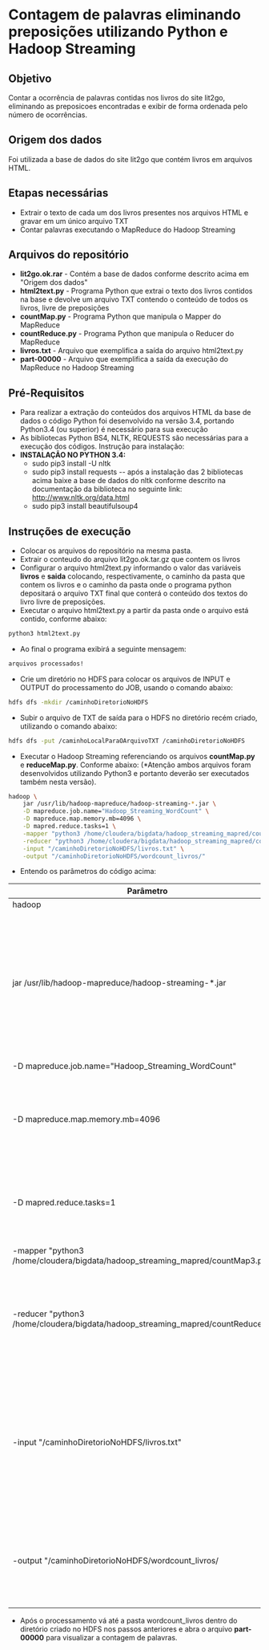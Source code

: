 # **Contagem de palavras eliminando preposições utilizando Python e Hadoop Streaming**

## Objetivo
Contar a ocorrência de palavras contidas nos livros do site lit2go, eliminando as preposicoes encontradas e exibir de forma ordenada pelo número de ocorrências.

## Origem dos dados
Foi utilizada a base de dados do site lit2go que contém livros em arquivos HTML.

## Etapas necessárias
 - Extrair o texto de cada um dos livros presentes nos arquivos HTML e gravar em um único arquivo TXT
 - Contar palavras executando o MapReduce do Hadoop Streaming

## Arquivos do repositório
 - **lit2go.ok.rar** - Contém a base de dados conforme descrito acima em "Origem dos dados"
 - **html2text.py** - Programa Python que extrai o texto dos livros contidos na base e devolve um arquivo TXT contendo o conteúdo de todos os livros, livre de preposições
 - **countMap.py** - Programa Python que manipula o Mapper do MapReduce
 - **countReduce.py** - Programa Python que manipula o Reducer do MapReduce
 - **livros.txt** - Arquivo que exemplifica a saída do arquivo html2text.py
 - **part-00000** - Arquivo que exemplifica a saída da execução do MapReduce no Hadoop Streaming
 
## Pré-Requisitos
 - Para realizar a extração do conteúdos dos arquivos HTML da base de dados o código Python foi desenvolvido na versão 3.4, portando Python3.4 (ou superior) é necessário para sua execução
- As bibliotecas Python BS4, NLTK, REQUESTS são necessárias para a execução dos códigos. Instrução para instalação:
- **INSTALAÇÃO NO PYTHON 3.4:**
  - sudo pip3 install -U nltk
  - sudo pip3 install requests
 -- após a instalação das 2 bibliotecas acima baixe a base de dados do nltk conforme descrito na documentação da biblioteca no seguinte link: http://www.nltk.org/data.html
  - sudo pip3 install beautifulsoup4

## **Instruções de execução**
- Colocar os arquivos do repositório na mesma pasta.
- Extrair o conteudo do arquivo lit2go.ok.tar.gz que contem os livros
- Configurar o arquivo html2text.py informando o valor das variáveis **livros** e **saida** colocando, respectivamente, o caminho da pasta que contem os livros e o caminho da pasta onde o programa python depositará o arquivo TXT final que conterá o conteúdo dos textos do livro livre de preposições.
- Executar o arquivo html2text.py a partir da pasta onde o arquivo está contido, conforme abaixo:
```sh
python3 html2text.py
```
- Ao final o programa exibirá a seguinte mensagem:
```sh
arquivos processados!
```
- Crie um diretório no HDFS para colocar os arquivos de INPUT e OUTPUT do processamento do JOB, usando o comando abaixo:
```sh
hdfs dfs -mkdir /caminhoDiretorioNoHDFS
```
- Subir o arquivo de TXT de saída para o HDFS no diretório recém criado, utilizando o comando abaixo:
```sh
hdfs dfs -put /caminhoLocalParaOArquivoTXT /caminhoDiretorioNoHDFS
```
- Executar o Hadoop Streaming referenciando os arquivos **countMap.py** e **reduceMap.py**. Conforme abaixo:
(*Atenção ambos arquivos foram desenvolvidos utilizando Python3 e portanto deverão ser executados também nesta versão). 
```sh
hadoop \
    jar /usr/lib/hadoop-mapreduce/hadoop-streaming-*.jar \
    -D mapreduce.job.name="Hadoop_Streaming_WordCount" \
    -D mapreduce.map.memory.mb=4096 \
    -D mapred.reduce.tasks=1 \
    -mapper "python3 /home/cloudera/bigdata/hadoop_streaming_mapred/countMap3.py | sort" \
    -reducer "python3 /home/cloudera/bigdata/hadoop_streaming_mapred/countReduce3.py" \
    -input "/caminhoDiretorioNoHDFS/livros.txt" \
    -output "/caminhoDiretorioNoHDFS/wordcount_livros/"
```
- Entendo os parâmetros do código acima:
 

| Parâmetro | Explicação |
| ------ | ------ |
| hadoop | inicia o Hadoop |
| jar /usr/lib/hadoop-mapreduce/hadoop-streaming-*.jar | Informa o arquivo .JAR responsável pela execução do Hadoop Streaming. Este arquivo está disponível na distribuição padrão do Hadoop na pasta que contém as libs instaladas |
| -D mapreduce.job.name="Hadoop_Streaming_WordCount" | Define o nome do Job |
| -D mapreduce.map.memory.mb=4096 | Define a memória para execução do MapReduce. 4096mb será necessário para a execução deste exercício |
| -D mapred.reduce.tasks=1 | Define a quantidade de Reduces do JOB. 1 Reduce é ideal para a base de dados utilizada neste exercício |
| -mapper "python3 /home/cloudera/bigdata/hadoop_streaming_mapred/countMap3.py | sort" | Executa o arquivo countMap.py apontando o caminho completo até o arquivo. Este script Python define o escopo do Map |
| -reducer "python3 /home/cloudera/bigdata/hadoop_streaming_mapred/countReduce3.py" | Executa o arquivo countReduce.py apontando o caminho completo até o arquivo. Este script Python define o escopo do Reduce |
| -input "/caminhoDiretorioNoHDFS/livros.txt" | Define o arquivo que será processado no MapReduce. Informar aqui o caminho até o arquivo que foi colocado no HDFS no passo anterior e que contém o conteúdo dos livros |
| -output "/caminhoDiretorioNoHDFS/wordcount_livros/ | Define o caminho no HDFS onde o Hadoop colocará o arquivo contendo a contagem de palavras |
- Após o processamento vá até a pasta wordcount_livros dentro do diretório criado no HDFS nos passos anteriores e abra o arquivo **part-00000** para visualizar a contagem de palavras. 
